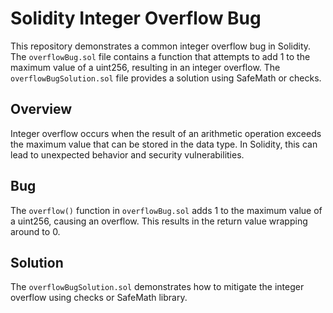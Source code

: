 # Solidity Integer Overflow Bug

This repository demonstrates a common integer overflow bug in Solidity. The `overflowBug.sol` file contains a function that attempts to add 1 to the maximum value of a uint256, resulting in an integer overflow.  The `overflowBugSolution.sol` file provides a solution using SafeMath or checks.

## Overview

Integer overflow occurs when the result of an arithmetic operation exceeds the maximum value that can be stored in the data type. In Solidity, this can lead to unexpected behavior and security vulnerabilities.

## Bug

The `overflow()` function in `overflowBug.sol` adds 1 to the maximum value of a uint256, causing an overflow.  This results in the return value wrapping around to 0.

## Solution

The `overflowBugSolution.sol` demonstrates how to mitigate the integer overflow using checks or SafeMath library.